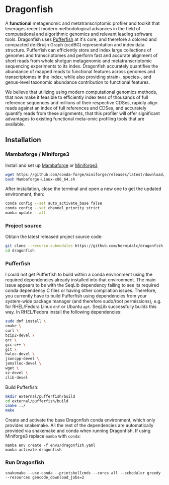 # Dragonfish

A **functional** metagenomic and metatranscriptomic profiler and toolkit
that leverages recent modern methodological advances in the field of
computational and algorithmic genomics and relevant leading software tools.
Dragonfish uses [Pufferfish](https://github.com/COMBINE-lab/pufferfish) at
it's core, and therefore a colored and compacted de-Bruijn Graph (ccdBG)
representation and index data structure. Pufferfish can efficiently store and
index large collections of genomes and transcriptomes and perform fast and
accurate alignment of short reads from whole shotgun metagenomic and
metatranscriptomic sequencing experiments to its index. Dragonfish accurately
quantifies the abundance of mapped reads to functional features across genomes
and transcriptomes in the index, while also providing strain-, species-, and
genus-level taxonomic abundance contribution to functional features.

We believe that utilizing using modern computational genomics methods, that now
make it feasible to efficiently index tens of thousands of full reference
sequences and millions of their respective CDSes, rapidly align reads against
an index of full references and CDSes, and accurately quantify reads from these
alignments, that this profiler will offer significant advantages to existing
functional meta-omic profiling tools that are available.

## Installation

### Mambaforge / Miniforge3

Install and set up
[Mambaforge](https://github.com/conda-forge/miniforge#mambaforge) or
[Miniforge3](https://github.com/conda-forge/miniforge#miniforge3)

```bash
wget https://github.com/conda-forge/miniforge/releases/latest/download/Mambaforge-Linux-x86_64.sh
bash Mambaforge-Linux-x86_64.sh
```

After installation, close the terminal and open a new one to get the updated
environment, then:

```bash
conda config --set auto_activate_base false
conda config --set channel_priority strict
mamba update --all
```

### Project source

Obtain the latest released project source code:

```bash
git clone --recurse-submodules https://github.com/hermidalc/dragonfish.git
cd dragonfish
```


### Pufferfish

I could not get Pufferfish to build within a conda envrionment using the
required dependencies already installed into that environment. The main
issue appears to be with the SeqLib dependency failing to see its required
conda dependency C files or having other compilation issues. Therefore,
you currently have to build Pufferfish using dependencies from your
system-wide package manager (and therefore sudo/root permissions), e.g.
for RHEL/Fedora Linux `dnf` or Ubuntu `apt`. SeqLib successfully builds
this way. In RHEL/Fedora install the following dependencies:

```bash
sudo dnf install \
cmake \
curl \
bzip2-devel \
gcc \
gcc-c++ \
git \
hwloc-devel \
jsoncpp-devel \
jemalloc-devel \
wget \
xz-devel \
zlib-devel
```

Build Pufferfish:

```bash
mkdir external/pufferfish/build
cd external/pufferfish/build
cmake ../
make
```

Create and activate the base Dragonfish conda environment, which only
provides snakemake. All the rest of the dependencies are automatically
provided via snakemake and conda when running Dragonfish. If using
Miniforge3 replace `mamba` with `conda`:

```
mamba env create -f envs/dragonfish.yaml
mamba activate dragonfish
```

### Run Dragonfish

```
snakemake --use-conda --printshellcmds --cores all --scheduler greedy --resources gencode_download_jobs=2
```
